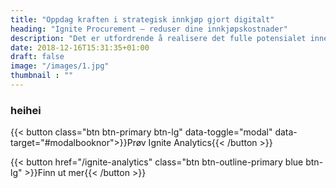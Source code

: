 ```yaml
---
title: "Oppdag kraften i strategisk innkjøp gjort digitalt"
heading: "Ignite Procurement – reduser dine innkjøpskostnader"
description: "Det er utfordrende å realisere det fulle potensialet innen innkjøp. Med Ignite har det aldri vært enklere – la oss hjelpe deg til en forenklet hverdag og forbedret lønnsomhet!"
date: 2018-12-16T15:31:35+01:00
draft: false
image: "/images/1.jpg"
thumbnail : ""
---
```


### heihei

{{< button class="btn btn-primary btn-lg" data-toggle="modal" data-target="#modalbooknor">}}Prøv Ignite Analytics{{< /button >}}

{{< button href="/ignite-analytics" class="btn btn-outline-primary blue btn-lg" >}}Finn ut mer{{< /button >}}

